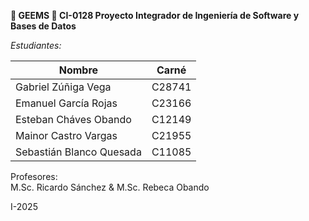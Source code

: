 <strong>💎 GEEMS 💎 
CI-0128 Proyecto Integrador de Ingeniería de 
Software y Bases de Datos </strong>
 
 
*Estudiantes:*

| Nombre                      | Carné   |
|-----------------------------|---------|
| Gabriel Zúñiga Vega         | C28741  |
| Emanuel García Rojas        | C23166  |
| Esteban Cháves Obando       | C12149  |
| Mainor Castro Vargas        | C21955  |
| Sebastián Blanco Quesada    | C11085  |

Profesores:  
M.Sc. Ricardo Sánchez & M.Sc. Rebeca Obando  

I-2025
